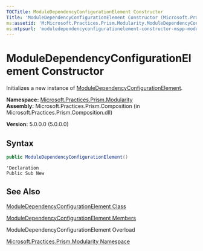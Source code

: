```yaml
---
TOCTitle: ModuleDependencyConfigurationElement Constructor
Title: 'ModuleDependencyConfigurationElement Constructor (Microsoft.Practices.Prism.Modularity)'
ms:assetid: 'M:Microsoft.Practices.Prism.Modularity.ModuleDependencyConfigurationElement.\#ctor'
ms:mtpsurl: 'moduledependencyconfigurationelement-constructor-mspp-modularity.md'
---
```


# ModuleDependencyConfigurationElement Constructor

Initializes a new instance of [ModuleDependencyConfigurationElement](/patterns-practices/reference/moduledependencyconfigurationelement-class-mspp-modularity).

**Namespace:** [Microsoft.Practices.Prism.Modularity](/patterns-practices/reference/mspp-modularity-namespace)  
**Assembly:** Microsoft.Practices.Prism.Composition (in Microsoft.Practices.Prism.Composition.dll)

**Version:** 5.0.0.0 (5.0.0.0)

## Syntax

```C#
public ModuleDependencyConfigurationElement()
```
```VB
'Declaration
Public Sub New
```

## See Also

[ModuleDependencyConfigurationElement Class](/patterns-practices/reference/moduledependencyconfigurationelement-class-mspp-modularity)

[ModuleDependencyConfigurationElement Members](/patterns-practices/reference/moduledependencyconfigurationelement-members-mspp-modularity)

ModuleDependencyConfigurationElement Overload

[Microsoft.Practices.Prism.Modularity Namespace](/patterns-practices/reference/mspp-modularity-namespace)
